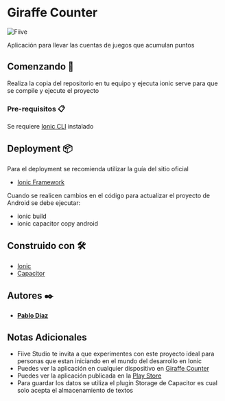 
# Giraffe Counter

![Fiive](https://fiivestudio.com/wp-content/uploads/2020/06/Fiive-Open-Source_2.png)

Aplicación para llevar las cuentas de juegos que acumulan puntos

## Comenzando 🚀

Realiza la copia del repositorio en tu equipo y ejecuta ionic serve para que se compile y ejecute el proyecto

### Pre-requisitos 📋

Se requiere [Ionic CLI](https://ionicframework.com/docs/intro/cli) instalado

## Deployment 📦

Para el deployment se recomienda utilizar la guía del sitio oficial

* [Ionic Framework](https://ionicframework.com/docs/)

Cuando se realicen cambios en el código para actualizar el proyecto de Android se debe ejecutar:

* ionic build
* ionic capacitor copy android

## Construido con 🛠️

*  [Ionic](https://ionicframework.com/)
* [Capacitor](https://capacitorjs.com/)

## Autores ✒️

*  **[Pablo Díaz](https://fiivestudio.com/pablo-diaz/)**

## Notas Adicionales

* Fiive Studio te invita a que experimentes con este proyecto ideal para personas que estan iniciando en el mundo del desarrollo en Ionic
* Puedes ver la aplicación en cualquier dispositivo en [Giraffe Counter](http://giraffe.fiivestudio.com/)
* Puedes ver la aplicación publicada en la [Play Store](https://play.google.com/store/apps/details?id=com.fiive.giraffe)
* Para guardar los datos se utiliza el plugin Storage de Capacitor es cual solo acepta el almacenamiento de textos